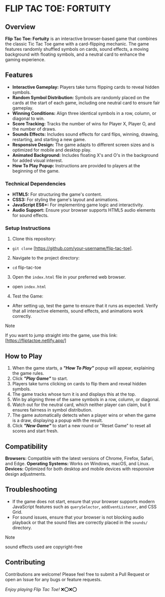 # FLIP TAC TOE: FORTUITY

## Overview

**Flip Tac Toe: Fortuity** is an interactive browser-based game that combines the classic Tic Tac Toe game with a card-flipping mechanic. The game features randomly shuffled symbols on cards, sound effects, a moving background with floating symbols, and a neutral card to enhance the gaming experience.

## Features

+ **Interactive Gameplay:** Players take turns flipping cards to reveal hidden symbols.
+ **Random Symbol Distribution:** Symbols are randomly placed on the cards at the start of each game, including one neutral card to ensure fair gameplay.
+ **Winning Conditions:** Align three identical symbols in a row, column, or diagonal to win.
+ **Score Tracking:** Tracks the number of wins for Player X, Player O, and the number of draws.
+ **Sounds Effects:** Includes sound effects for card flips, winning, drawing, restarting, and starting a new game.
+ **Responsive Design:** The game adapts to different screen sizes and is optimized for mobile and desktop play.
+ **Animated Background:** Includes floating X's and O's in the background for added visual interest.
+ **How To Play Popup:** Instructions are provided to players at the beginning of the game.

### Technical Dependencies

+ **HTML5:** For structuring the game's content.
+ **CSS3:** For styling the game's layout and animations.
+ **JavaScript ES6+:** For implementing game logic and interactivity.
+ **Audio Support:** Ensure your browser supports HTML5 audio elements for sound effects.

### Setup Instructions
1. Clone this repository:
- `git clone` [https://github.com/your-username/flip-tac-toe].
2. Navigate to the project directory:
- `cd` flip-tac-toe
3. Open the `index.html` file in your preferred web browser.
- open `index.html`
4. Test the Game:
- After setting up, test the game to ensure that it runs as expected. Verify that all interactive elements, sound effects, and animations work correctly.

> [!NOTE]
> If you want to jump straight into the game, use this link: [https://fliptactoe.netlify.app/]

## How to Play
1. When the game starts, a **_"How To Play"_** popup will appear, explaining the game rules.
2. Click **_"Play Game"_** to start.
3. Players take turns clicking on cards to flip them and reveal hidden symbols.
4. The game tracks whose turn it is and displays this at the top.
5. Win by aligning three of the same symbols in a row, column, or diagonal.
6. Watch out for the neutral card, which neither player can claim, but it ensures fairness in symbol distribution.
7. The game automatically detects when a player wins or when the game is a draw, displaying a popup with the result.
8. Click **_"New Game"_** to start a new round or "Reset Game" to reset all scores and start fresh.

## Compatibility
**Browsers:** Compatible with the latest versions of Chrome, Firefox, Safari, and Edge.
**Operating Systems:** Works on Windows, macOS, and Linux.
**Devices:** Optimized for both desktop and mobile devices with responsive design adjustments.

## Troubleshooting
+ If the game does not start, ensure that your browser supports modern JavaScript features such as `querySelector`, `addEventListener`, and CSS Grid.
+ For sound issues, ensure that your browser is not blocking audio playback or that the sound files are correctly placed in the `sounds/` directory.
> [!NOTE]
> sound effects used are copyright-free

## Contributing
Contributions are welcome! Please feel free to submit a Pull Request or open an Issue for any bugs or feature requests.
 
_Enjoy playing Flip Tac Toe!_ :x::o::x::o:

 



